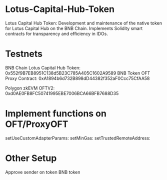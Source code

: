 # Lotus-Capital-Hub-Token
Lotus Capital Hub Token: Development and maintenance of the native token for Lotus Capital Hub on the BNB Chain. Implements Solidity smart contracts for transparency and efficiency in IDOs.

# Testnets
BNB Chain
Lotus Capital Hub Token: 0x552f9B7EB8951C138d5B23C785A405C1602A9589
BNB Token OFT Proxy Contract: 0xA1894b6d732B898dD44382f352aF0Ccc75CfAA58

Polygon zkEVM
OFTV2: 0xd0AE0FB8FC50741995EBE7006BCA66BFB7688D35

# Implement functions on OFT/ProxyOFT
setUseCustomAdapterParams: 
setMinGas:
setTrustedRemoteAddress:

# Other Setup
Approve sender on token BNB token
